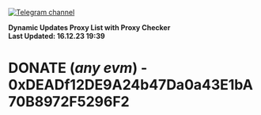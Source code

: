 [![Telegram channel](https://img.shields.io/endpoint?url=https://runkit.io/damiankrawczyk/telegram-badge/branches/master?url=https://t.me/n4z4v0d)](https://t.me/n4z4v0d) 

**Dynamic Updates Proxy List with Proxy Checker**  
**Last Updated: 16.12.23 19:39**

# DONATE (_any evm_) - 0xDEADf12DE9A24b47Da0a43E1bA70B8972F5296F2
